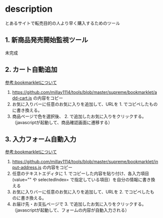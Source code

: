 # description  
とあるサイトで転売目的の人より早く購入するためのツール  

## 1. 新商品発売開始監視ツール

未完成

## 2. カート自動追加

[参考:bookmarkletについて](http://www.lifehacker.jp/2013/04/130402bookmarklet_matome.html)

1. https://github.com/millay1114/tools/blob/master/supreme/bookmarklet/add-cart.js の内容をコピー
2. お気に入りバーに任意のお気に入りを追加して、URLを 1. でコピペしたものに書き換える。
3. 商品ページで色を選択後、 2. で追加したお気に入りをクリックする。（javascriptが起動して、商品確認画面に遷移する）

## 3. 入力フォーム自動入力

[参考:bookmarkletについて](http://www.lifehacker.jp/2013/04/130402bookmarklet_matome.html)

1. https://github.com/millay1114/tools/blob/master/supreme/bookmarklet/input-address.js の内容をコピー
2. 任意のテキストエディタに 1. でコピーした内容を貼り付け、各入力項目(value="" や selectedIndex= で指定している項目）を自分の情報に書き換える
2. お気に入りバーに任意のお気に入りを追加して、URLを 2. でコピペしたものに書き換える。
3. お届け先・お支払ページで 3. で追加したお気に入りをクリックする。（javascriptが起動して、フォームの内容が自動入力される）

